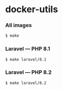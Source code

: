 # docker-utils

### All images

```bash
$ make
```

### Laravel — PHP 8.1

```bash
$ make laravel/8.1
```

### Laravel — PHP 8.2

```bash
$ make laravel/8.2
```
